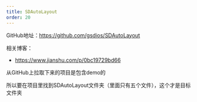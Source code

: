 ```yaml
---
title: SDAutoLayout
order: 20
---
```


GitHub地址：<https://github.com/gsdios/SDAutoLayout>

相关博客：

- <https://www.jianshu.com/p/0bc19729bd66>

从GitHub上拉取下来的项目是包含demo的

所以要在项目里找到SDAutoLayout文件夹（里面只有五个文件），这个才是目标文件夹